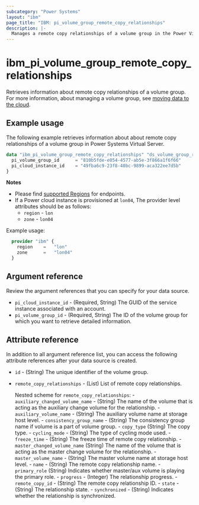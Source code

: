```yaml
---
subcategory: "Power Systems"
layout: "ibm"
page_title: "IBM: pi_volume_group_remote_copy_relationships"
description: |-
  Manages a remote copy relationships of a volume group in the Power Virtual Server cloud.
---
```


# ibm_pi_volume_group_remote_copy_relationships
Retrieves information about remote copy relationships of a volume group. For more information, about managing a volume group, see [moving data to the cloud](https://cloud.ibm.com/docs/power-iaas?topic=power-iaas-moving-data-to-the-cloud).

## Example usage
The following example retrieves information about about remote copy relationships of a volume group in Power Systems Virtual Server.

```terraform
data "ibm_pi_volume_group_remote_copy_relationships" "ds_volume_group_remote_copy_relationships" {
  pi_volume_group_id      = "810b5fde-e054-4577-ab5e-3f866a1f6f66"
  pi_cloud_instance_id    = "49fba6c9-23f8-40bc-9899-aca322ee7d5b"
}
```

**Notes**
- Please find [supported Regions](https://cloud.ibm.com/apidocs/power-cloud#endpoint) for endpoints.
- If a Power cloud instance is provisioned at `lon04`, The provider level attributes should be as follows:
  - `region` - `lon`
  - `zone` - `lon04`
  
Example usage:
  ```terraform
    provider "ibm" {
      region    =   "lon"
      zone      =   "lon04"
    }
  ```
  
## Argument reference
Review the argument references that you can specify for your data source. 

- `pi_cloud_instance_id` - (Required, String) The GUID of the service instance associated with an account.
- `pi_volume_group_id` - (Required, String) The ID of the volume group for which you want to retrieve detailed information.

## Attribute reference
In addition to all argument reference list, you can access the following attribute references after your data source is created. 

- `id` - (String) The unique identifier of the volume group.
- `remote_copy_relationships` - (List) List of remote copy relationships.

  Nested scheme for `remote_copy_relationships`:
      - `auxiliary_changed_volume_name` - (String) The name of the volume that is acting as the auxiliary change volume for the relationship.
      - `auxiliary_volume_name` - (String) The auxiliary volume name at storage host level.
      - `consistency_group_name` - (String) The consistency group name if volume is a part of volume group.
      - `copy_type` (String) The copy type.
      - `cycling_mode` - (String) The type of cycling mode used.
      - `freeze_time` - (String) The freeze time of remote copy relationship.
      - `master_changed_volume_name` (String) The name of the volume that is acting as the master change volume for the relationship.
      - `master_volume_name` - (String) The master volume name at storage host level.
      - `name` - (String) The remote copy relationship name.
      - `primary_role` (String) Indicates whether master/aux volume is playing the primary role.
      - `progress` - (Integer) The relationship progress.
      - `remote_copy_id` - (String) The remote copy relationship ID.
      - `state` - (String) The relationship state.
      - `synchronized` - (String) Indicates whether the relationship is synchronized.
